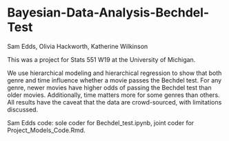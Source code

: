 # Bayesian-Data-Analysis-Bechdel-Test

Sam Edds, Olivia Hackworth, Katherine Wilkinson

This was a project for Stats 551 W19 at the University of Michigan. 

We use hierarchical modeling and hierarchical regression to show that both genre and time influence whether a movie passes the Bechdel test. For any genre, newer movies have higher odds of passing the Bechdel test than older movies. Additionally, time matters more for some genres than others. All results have the caveat that the data are crowd-sourced, with limitations discussed.

Sam Edds code: sole coder for Bechdel_test.ipynb, joint coder for Project_Models_Code.Rmd. 
